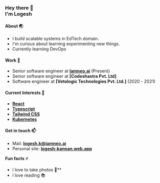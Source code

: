 <h3>
  Hey there 👋<br>
  I'm Logesh 
</h3>

#### About 🌏
- I build scalable systems in EdTech domain.
- I'm curious about learning experimenting new things.
- Currently learning DevOps

#### Work 🔭
- Senior software engineer at **[Iamneo.ai](https://iamneo.ai)** (Present)
- Senior software engineer at **[Codeshastra Pvt. Ltd]**
- Software engineer at **[Vetologic Technologies Pvt. Ltd.]** (2020 - 2021)

#### Current Interests 🌱
- **[React](https://reactjs.org)**
- **[Typescript](https://www.typescriptlang.org/)**
- **[Tailwind CSS](https://tailwindcss.com)**
- **[Kubernetes](https://kubernetes.io)**

#### Get in touch 📫
- Mail: **logesh.k@iamneo.ai**
- Personal site: **[logesh-kannan.web.app](https://logesh-kannan.web.app)**

**Fun facts ⚡**
- I love to take photos 📸**
- I love reading 📚
